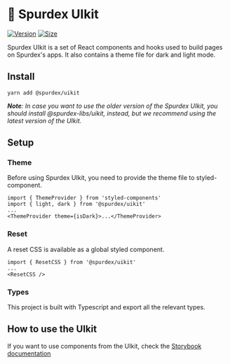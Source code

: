 # 🥞 Spurdex UIkit

[![Version](https://img.shields.io/npm/v/@spurdex/uikit)](https://www.npmjs.com/package/@spurdex/uikit) [![Size](https://img.shields.io/bundlephobia/min/@spurdex/uikit)](https://www.npmjs.com/package/@spurdex/uikit)

Spurdex UIkit is a set of React components and hooks used to build pages on Spurdex's apps. It also contains a theme file for dark and light mode.

## Install

`yarn add @spurdex/uikit`

***Note**: In case you want to use the older version of the Spurdex UIkit, you should install @spurdex-libs/uikit, instead, but we recommend using the latest version of the UIkit.*


## Setup

### Theme

Before using Spurdex UIkit, you need to provide the theme file to styled-component.

```
import { ThemeProvider } from 'styled-components'
import { light, dark } from '@spurdex/uikit'
...
<ThemeProvider theme={isDark}>...</ThemeProvider>
```

### Reset

A reset CSS is available as a global styled component.

```
import { ResetCSS } from '@spurdex/uikit'
...
<ResetCSS />
```

### Types

This project is built with Typescript and export all the relevant types.

## How to use the UIkit

If you want to use components from the UIkit, check the [Storybook documentation](https://spurdex.github.io/pancake-uikit/)
